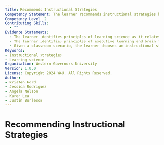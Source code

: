 ```yaml
---
Title: Recommends Instructional Strategies
Competency Statement: The learner recommends instructional strategies based on principles of learning science that will positively impact learning.
Competency Level: 2
Contributing Skills:
  - ""
Evidence Statements:
  - The learner identifies principles of learning science as it relates to learning.
  - The learner identifies principles of executive learning and brain function as it relates to learning.
  - Given a classroom scenario, the learner chooses an instructional strategy based on principles of learning science.
Keywords:
- Instructional strategies
- Learning science
Organization: Western Governors University
Version: 1.0.0
License: Copyright 2024 WGU. All Rights Reserved.
Author:
- Kristen Ford
- Jessica Rodriguez
- Angela Nelson
- Karen Lea
- Justin Burleson
---
```

# Recommending Instructional Strategies

